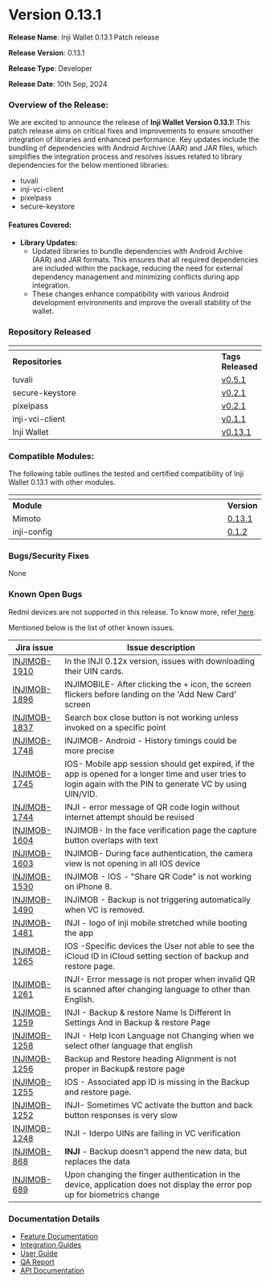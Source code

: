 # Version 0.13.1

**Release Name**: Inji Wallet 0.13.1 Patch release

**Release Version**: 0.13.1

**Release Type**: Developer

**Release Date**: 10th Sep, 2024

### **Overview of the Release:**

We are excited to announce the release of **Inji Wallet Version 0.13.1**! This patch release aims on critical fixes and improvements to ensure smoother integration of libraries and enhanced performance. Key updates include the bundling of dependencies with Android Archive (AAR) and JAR files, which simplifies the integration process and resolves issues related to library dependencies for the below mentioned libraries:

* tuvali
* inji-vci-client
* pixelpass
* secure-keystore

#### **Features Covered:**

* **Library Updates:**
  * Updated libraries to bundle dependencies with Android Archive (AAR) and JAR formats. This ensures that all required dependencies are included within the package, reducing the need for external dependency management and minimizing conflicts during app integration.
  * These changes enhance compatibility with various Android development environments and improve the overall stability of the wallet.

### Repository Released

<table data-header-hidden><thead><tr><th width="499"></th><th></th></tr></thead><tbody><tr><td><strong>Repositories</strong></td><td><strong>Tags Released</strong></td></tr><tr><td>tuvali</td><td><a href="https://github.com/mosip/tuvali/tree/v0.5.1"> v0.5.1</a></td></tr><tr><td>secure-keystore</td><td><a href="https://github.com/mosip/secure-keystore/tree/v0.2.1"> v0.2.1</a></td></tr><tr><td>pixelpass</td><td><a href="https://github.com/mosip/pixelpass/tree/v0.2.1">v0.2.1</a></td></tr><tr><td>inji-vci-client</td><td><a href="https://github.com/mosip/inji-vci-client/tree/v0.1.1">v0.1.1</a></td></tr><tr><td>Inji Wallet</td><td><a href="https://github.com/mosip/inji-wallet/tree/v0.13.1">v0.13.1</a></td></tr></tbody></table>

### Compatible Modules:

The following table outlines the tested and certified compatibility of Inji Wallet 0.13.1 with other modules.

<table data-header-hidden><thead><tr><th width="499"></th><th></th></tr></thead><tbody><tr><td><strong>Module</strong></td><td><strong>Version</strong></td></tr><tr><td>Mimoto</td><td><a href="https://github.com/mosip/mimoto/releases/tag/v0.13.1">0.13.1</a></td></tr><tr><td>inji-config</td><td><a href="https://github.com/mosip/inji-config/releases/tag/v0.1.2">0.1.2</a></td></tr></tbody></table>

### Bugs/Security Fixes

None

### Known Open Bugs

Redmi devices are not supported in this release. To know more, refer[ here](https://mosip.atlassian.net/issues/?filter=-4\&jql=labels%20%3D%20redmi%20order%20by%20created%20DESC).

Mentioned below is the list of other known issues.

| **Jira issue**                                                  | **Issue description**                                                                                                                                          |
| --------------------------------------------------------------- | -------------------------------------------------------------------------------------------------------------------------------------------------------------- |
| [INJIMOB-1910](https://mosip.atlassian.net/browse/INJIMOB-1910) | In the INJI 0.12x version, issues with downloading their UIN cards.                                                                                            |
| [INJIMOB-1896](https://mosip.atlassian.net/browse/INJIMOB-1896) | INJIMOBILE- After clicking the + icon, the screen flickers before landing on the 'Add New Card' screen                                                         |
| [INJIMOB-1837](https://mosip.atlassian.net/browse/INJIMOB-1837) | Search box close button is not working unless invoked on a specific point                                                                                      |
| [INJIMOB-1748](https://mosip.atlassian.net/browse/INJIMOB-1748) | INJIMOB- Android - History timings could be more precise                                                                                                       |
| [INJIMOB-1745](https://mosip.atlassian.net/browse/INJIMOB-1745) | IOS- Mobile app session should get expired, if the app is opened for a longer time and user tries to login again with the PIN to generate VC by using UIN/VID. |
| [INJIMOB-1744](https://mosip.atlassian.net/browse/INJIMOB-1744) | INJI - error message of QR code login without internet attempt should be revised                                                                               |
| [INJIMOB-1604](https://mosip.atlassian.net/browse/INJIMOB-1604) | INJIMOB- In the face verification page the capture button overlaps with text                                                                                   |
| [INJIMOB-1603](https://mosip.atlassian.net/browse/INJIMOB-1603) | INJIMOB- During face authentication, the camera view is not opening in all IOS device                                                                          |
| [INJIMOB-1530](https://mosip.atlassian.net/browse/INJIMOB-1530) | INJIMOB - IOS - "Share QR Code" is not working on iPhone 8.                                                                                                    |
| [INJIMOB-1490](https://mosip.atlassian.net/browse/INJIMOB-1490) | INJIMOB - Backup is not triggering automatically when VC is removed.                                                                                           |
| [INJIMOB-1481](https://mosip.atlassian.net/browse/INJIMOB-1481) | INJI - logo of inji mobile stretched while booting the app                                                                                                     |
| [INJIMOB-1265](https://mosip.atlassian.net/browse/INJIMOB-1265) | IOS -Specific devices the User not able to see the iCloud ID in iCloud setting section of backup and restore page.                                             |
| [INJIMOB-1261](https://mosip.atlassian.net/browse/INJIMOB-1261) | INJI- Error message is not proper when invalid QR is scanned after changing language to other than English.                                                    |
| [INJIMOB-1259](https://mosip.atlassian.net/browse/INJIMOB-1259) | INJI - Backup & restore Name Is Different In Settings And in Backup & restore Page                                                                             |
| [INJIMOB-1258](https://mosip.atlassian.net/browse/INJIMOB-1258) | INJI - Help Icon Language not Changing when we select other language that english                                                                              |
| [INJIMOB-1256](https://mosip.atlassian.net/browse/INJIMOB-1256) | Backup and Restore heading Alignment is not proper in Backup& restore page                                                                                     |
| [INJIMOB-1255](https://mosip.atlassian.net/browse/INJIMOB-1255) | IOS - Associated app ID is missing in the Backup and restore page.                                                                                             |
| [INJIMOB-1252](https://mosip.atlassian.net/browse/INJIMOB-1252) | INJI- Sometimes VC activate the button and back button responses is very slow                                                                                  |
| [INJIMOB-1248](https://mosip.atlassian.net/browse/INJIMOB-1248) | INJI - Iderpo UINs are failing in VC verification                                                                                                              |
| [INJIMOB-868](https://mosip.atlassian.net/browse/INJIMOB-868)   | **INJI** - Backup doesn't append the new data, but replaces the data                                                                                           |
| [INJIMOB-689](https://mosip.atlassian.net/browse/INJIMOB-689)   | Upon changing the finger authentication in the device, application does not display the error pop up for biometrics change                                     |

### Documentation Details

* [Feature Documentation](https://docs.mosip.io/inji/inji-mobile-wallet/overview/features)
* [Integration Guides](https://docs.mosip.io/inji/inji-mobile-wallet/integration-guide)
* [User Guide](https://docs.mosip.io/inji/inji-mobile-wallet/end-user-guide)
* [QA Report](https://docs.mosip.io/inji/inji-wallet/versions/version-0.13.1/test-report)
* [API Documentation](https://github.com/mosip/mimoto/tree/release-0.10.0/docs/postman-collections)
